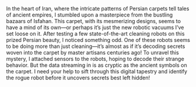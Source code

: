 In the heart of Iran, where the intricate patterns of Persian carpets tell tales of ancient empires, I stumbled upon a masterpiece from the bustling bazaars of Isfahan. This carpet, with its mesmerizing designs, seems to have a mind of its own—or perhaps it’s just the new robotic vacuums I’ve set loose on it. After testing a few state-of-the-art cleaning robots on this prized Persian beauty, I noticed something odd. One of these robots seems to be doing more than just cleaning—it’s almost as if it’s decoding secrets woven into the carpet by master artisans centuries ago! To unravel this mystery, I attached sensors to the robots, hoping to decode their strange behavior. But the data streaming in is as cryptic as the ancient symbols on the carpet. I need your help to sift through this digital tapestry and identify the rogue robot before it uncovers secrets best left hidden!
